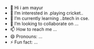 - 👋 Hi i am mayur 
- 👀 I’m interested in .playing cricket..
- 🌱 I’m currently learning ..btech in cse.
- 💞️ I’m looking to collaborate on ...
- 📫 How to reach me ...
- 😄 Pronouns: ...
- ⚡ Fun fact: ...

<!---
Vitekarmayur/Vitekarmayur is a ✨ special ✨ repository because its `README.md` (this file) appears on your GitHub profile.
You can click the Preview link to take a look at your changes.
--->
